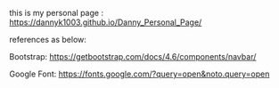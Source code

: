 this is my personal page : https://dannyk1003.github.io/Danny_Personal_Page/



references as below:

Bootstrap: https://getbootstrap.com/docs/4.6/components/navbar/

Google Font: https://fonts.google.com/?query=open&noto.query=open
